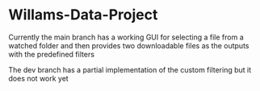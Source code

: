 # Willams-Data-Project
 
Currently the main branch has a working GUI for selecting a file from a watched folder and then provides two downloadable files as the outputs with the predefined filters

The dev branch has a partial implementation of the custom filtering but it does not work yet
